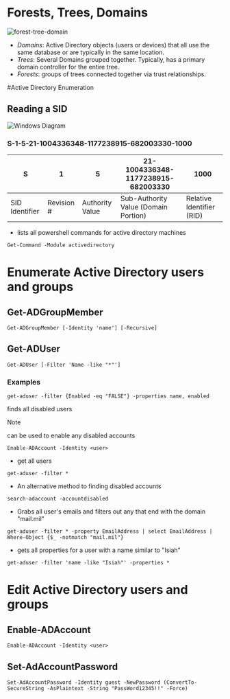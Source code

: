 # Forests, Trees, Domains
![forest-tree-domain](https://git.cybbh.space/os/public/-/raw/master/os/modules/014_windows_active_directory_enumeration/pages/ADimage1.png)
- *Domains*: Active Directory objects (users or devices) that all use the same database or are typically in the same location.
- *Trees*: Several Domains grouped together. Typically, has a primary domain controller for the entire tree.
- *Forests*: groups of trees connected together via trust relationships.

#Active Directory Enumeration

## Reading a SID
![Windows Diagram](https://learn.microsoft.com/en-us/windows-server/identity/ad-ds/manage/media/security-identifier-architecture.png)

### S-1-5-21-1004336348-1177238915-682003330-1000

| S | 1 | 5 | 21-1004336348-1177238915-682003330 | 1000 |
| - | - | - | - | - |
| SID Identifier | Revision # | Authority Value | Sub-Authority Value (Domain Portion) | Relative Identifier (RID) |

- lists all powershell commands for active directory machines
```
Get-Command -Module activedirectory
```



# Enumerate Active Directory users and groups

## Get-ADGroupMember

```
Get-ADGroupMember [-Identity 'name'] [-Recursive]
```

## Get-ADUser

```
Get-ADUser [-Filter 'Name -like "*"']
```

### Examples

```
get-aduser -filter {Enabled -eq "FALSE"} -properties name, enabled
```
finds all disabled users

> [!NOTE] 
> can be used to enable any disabled accounts
```
Enable-ADAccount -Identity <user>
```

- get all users
```
get-aduser -filter *
```

- An alternative method to finding disabled accounts
```
search-adaccount -accountdisabled
```

- Grabs all user's emails and filters out any that end with the domain "mail.mil"
```
get-aduser -filter * -property EmailAddress | select EmailAddress | Where-Object {$_ -notmatch "mail.mil"}
```

- gets all properties for a user with a name similar to "Isiah"
```
get-aduser -filter 'name -like "Isiah"' -properties *
```



# Edit Active Directory users and groups

## Enable-ADAccount

```
Enable-ADAccount -Identity <user>
```

## Set-AdAccountPassword

```
Set-AdAccountPassword -Identity guest -NewPassword (ConvertTo-SecureString -AsPlaintext -String "PassWord12345!!" -Force)
```

## 
